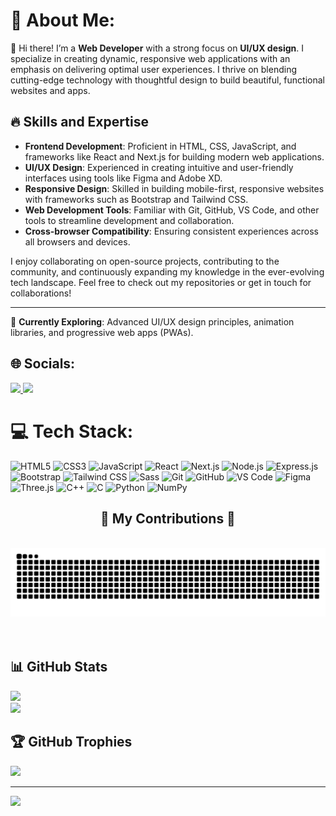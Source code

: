 # 💫 About Me:
👋 Hi there! I’m a **Web Developer** with a strong focus on **UI/UX design**. I specialize in creating dynamic, responsive web applications with an emphasis on delivering optimal user experiences. I thrive on blending cutting-edge technology with thoughtful design to build beautiful, functional websites and apps.

## 🔥 Skills and Expertise

- **Frontend Development**: Proficient in HTML, CSS, JavaScript, and frameworks like React and Next.js for building modern web applications.  
- **UI/UX Design**: Experienced in creating intuitive and user-friendly interfaces using tools like Figma and Adobe XD.  
- **Responsive Design**: Skilled in building mobile-first, responsive websites with frameworks such as Bootstrap and Tailwind CSS.  
- **Web Development Tools**: Familiar with Git, GitHub, VS Code, and other tools to streamline development and collaboration.  
- **Cross-browser Compatibility**: Ensuring consistent experiences across all browsers and devices.  

I enjoy collaborating on open-source projects, contributing to the community, and continuously expanding my knowledge in the ever-evolving tech landscape. Feel free to check out my repositories or get in touch for collaborations!

---

🌱 **Currently Exploring**: Advanced UI/UX design principles, animation libraries, and progressive web apps (PWAs).


## 🌐 Socials:
<a href="https://www.linkedin.com/in/arjunnegi" target="_blank">
  <img src="https://img.shields.io/badge/LinkedIn-%230077B5.svg?logo=linkedin&logoColor=white" />
</a>
<a href="https://instagram.com/arjunnegi.insta" target="_blank">
  <img src="https://img.shields.io/badge/Instagram-%23E4405F.svg?logo=Instagram&logoColor=white" />
</a>


# 💻 Tech Stack:
![HTML5](https://img.shields.io/badge/HTML5-%23E34F26.svg?style=for-the-badge&logo=html5&logoColor=white) 
![CSS3](https://img.shields.io/badge/CSS3-%231572B6.svg?style=for-the-badge&logo=css3&logoColor=white) 
![JavaScript](https://img.shields.io/badge/javascript-%23323330.svg?style=for-the-badge&logo=javascript&logoColor=%23F7DF1E) 
![React](https://img.shields.io/badge/react-%2320232a.svg?style=for-the-badge&logo=react&logoColor=%2361DAFB) 
![Next.js](https://img.shields.io/badge/Next.js-%23000000.svg?style=for-the-badge&logo=next.js&logoColor=white) 
![Node.js](https://img.shields.io/badge/node.js-%23339933.svg?style=for-the-badge&logo=node.js&logoColor=white) 
![Express.js](https://img.shields.io/badge/Express.js-%23404d59.svg?style=for-the-badge&logo=express&logoColor=white) 
![Bootstrap](https://img.shields.io/badge/bootstrap-%23563D7C.svg?style=for-the-badge&logo=bootstrap&logoColor=white) 
![Tailwind CSS](https://img.shields.io/badge/Tailwind%20CSS-%2338B2AC.svg?style=for-the-badge&logo=tailwindcss&logoColor=white) 
![Sass](https://img.shields.io/badge/Sass-%23CC6699.svg?style=for-the-badge&logo=sass&logoColor=white) 
![Git](https://img.shields.io/badge/git-%23F1502F.svg?style=for-the-badge&logo=git&logoColor=white) 
![GitHub](https://img.shields.io/badge/github-%23121011.svg?style=for-the-badge&logo=github&logoColor=white) 
![VS Code](https://img.shields.io/badge/VS%20Code-%23007ACC.svg?style=for-the-badge&logo=visual-studio-code&logoColor=white) 
![Figma](https://img.shields.io/badge/Figma-%23F24E1E.svg?style=for-the-badge&logo=figma&logoColor=white) 
![Three.js](https://img.shields.io/badge/Three.js-%234A90E2.svg?style=for-the-badge&logo=three.js&logoColor=white) 
![C++](https://img.shields.io/badge/c++-%2300599C.svg?style=for-the-badge&logo=c%2B%2B&logoColor=white) 
![C](https://img.shields.io/badge/c-%2300599C.svg?style=for-the-badge&logo=c&logoColor=white) 
![Python](https://img.shields.io/badge/python-3670A0?style=for-the-badge&logo=python&logoColor=ffdd54) 
![NumPy](https://img.shields.io/badge/numpy-%23013243.svg?style=for-the-badge&logo=numpy&logoColor=white)


<div align="center">
  <h2>🐍 My Contributions 🐍</h2>
  <br>
  <img alt="snake eating my contributions" src="https://github.com/CoderOtakuX/CoderOtakuX/blob/output/github-snake-dark.svg" />
  <br/><br/><br/>
</div>


## 📊 GitHub Stats
![](https://github-readme-streak-stats.herokuapp.com/?user=CoderOtakuX&theme=dark&hide_border=false)<br/>
![](https://github-readme-stats.vercel.app/api/top-langs/?username=CoderOtakuX&theme=dark&hide_border=false&include_all_commits=true&count_private=true&layout=compact)

## 🏆 GitHub Trophies
![](https://github-profile-trophy.vercel.app/?username=CoderOtakuX&theme=radical&no-frame=false&no-bg=true&margin-w=4)

---

[![](https://visitcount.itsvg.in/api?id=CoderOtakuX&icon=0&color=0)](https://visitcount.itsvg.in)


<!-- Proudly created with GPRM ( https://gprm.itsvg.in ) -->
